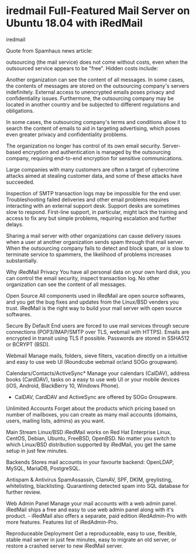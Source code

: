 # iredmail Full-Featured Mail Server on Ubuntu 18.04 with iRedMail
iredmail

Quote from Spamhaus news article:

outsourcing (the mail service) does not come without costs, even when the outsourced service appears to be "free". Hidden costs include:

Another organization can see the content of all messages. In some cases, the contents of messages are stored on the outsourcing company's servers indefinitely. External access to unencrypted emails poses privacy and confidentiality issues. Furthermore, the outsourcing company may be located in another country and be subjected to different regulations and obligations.

In some cases, the outsourcing company's terms and conditions allow it to search the content of emails to aid in targeting advertising, which poses even greater privacy and confidentiality problems.

The organization no longer has control of its own email security. Server-based encryption and authentication is managed by the outsourcing company, requiring end-to-end encryption for sensitive communications.

Large companies with many customers are often a target of cybercrime attacks aimed at stealing customer data, and some of these attacks have succeeded.

Inspection of SMTP transaction logs may be impossible for the end user. Troubleshooting failed deliveries and other email problems requires interacting with an external support desk. Support desks are sometimes slow to respond. First-line support, in particular, might lack the training and access to fix any but simple problems, requiring escalation and further delays.

Sharing a mail server with other organizations can cause delivery issues when a user at another organization sends spam through that mail server. When the outsourcing company fails to detect and block spam, or is slow to terminate service to spammers, the likelihood of problems increases substantially.

Why iRedMail
Privacy
You have all personal data on your own hard disk, you can control the email security, inspect transaction log. No other organization can see the content of all messages.

Open Source
All components used in iRedMail are open source softwares, and you get the bug fixes and updates from the Linux/BSD venders you trust. iRedMail is the right way to build your mail server with open source softwares.

Secure By Default
End users are forced to use mail services through secure connections (POP3/IMAP/SMTP over TLS, webmail with HTTPS). Emails are encrypted in transit using TLS if possible. Passwords are stored in SSHA512 or BCRYPT (BSD).

Webmail
Manage mails, folders, sieve filters, vacation directly on a intuitive and easy to use web UI (Roundcube webmail or/and SOGo groupware).

Calendars/Contacts/ActiveSync*
Manage your calendars (CalDAV), address books (CardDAV), tasks on a easy to use web UI or your mobile devices (iOS, Android, BlackBerry 10, Windows Phone).
* CalDAV, CardDAV and ActiveSync are offered by SOGo Groupware.

Unlimited Accounts
Forget about the products which pricing based on number of mailboxes, you can create as many mail accounts (domains, users, mailing lists, admins) as you want.

Main Stream Linux/BSD
iRedMail works on Red Hat Enterprise Linux, CentOS, Debian, Ubuntu, FreeBSD, OpenBSD. No matter you switch to which Linux/BSD distribution supported by iRedMail, you get the same setup in just few minutes.

Backends
Stores mail accounts in your favourte backend: OpenLDAP, MySQL, MariaDB, PostgreSQL.

Antispam & Antivirus
SpamAssassin, ClamAV, SPF, DKIM, greylisting, whitelisting, blacklisting. Quarantining detected spam into SQL database for further review.

Web Admin Panel
Manage your mail accounts with a web admin panel. iRedMail ships a free and easy to use web admin panel along with it's product. - iRedMail also offers a separate, paid edition iRedAdmin-Pro with more features. Features list of iRedAdmin-Pro.

Reproduceable Deployment
Get a reproduceable, easy to use, flexible, stable mail server in just few minutes, easy to migrate an old server, or restore a crashed server to new iRedMail server.
